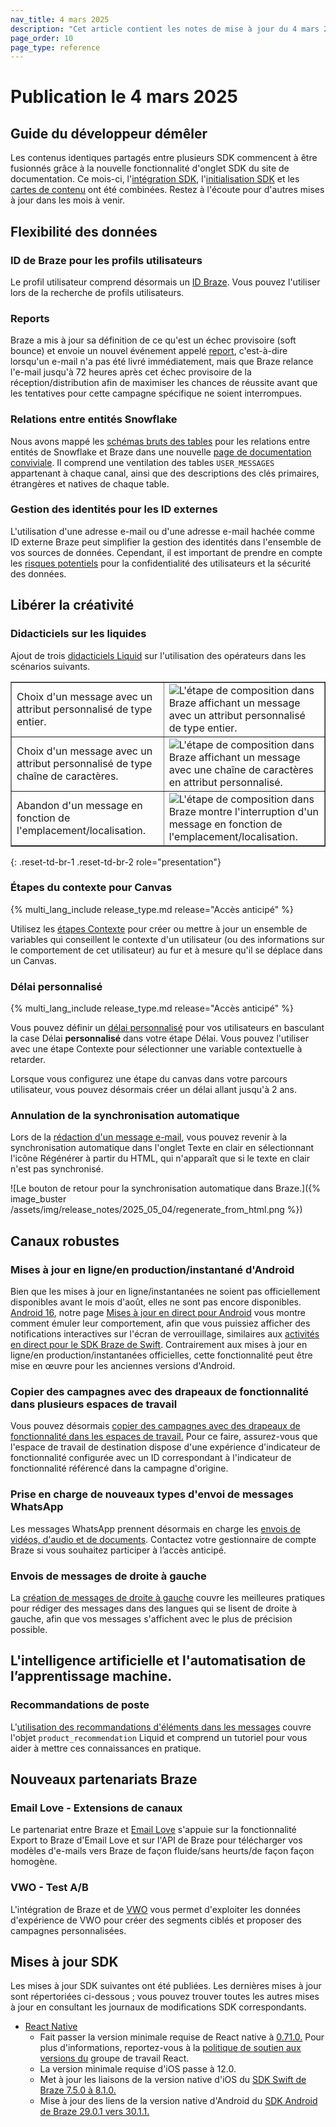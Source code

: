 ```yaml
---
nav_title: 4 mars 2025
description: "Cet article contient les notes de mise à jour du 4 mars 2025."
page_order: 10
page_type: reference
---
```

 
# Publication le 4 mars 2025

## Guide du développeur démêler

Les contenus identiques partagés entre plusieurs SDK commencent à être fusionnés grâce à la nouvelle fonctionnalité d'onglet SDK du site de documentation. Ce mois-ci, l'[intégration SDK]({{site.baseurl}}/developer_guide/sdk_integration/), l'[initialisation SDK]({{site.baseurl}}/developer_guide/sdk_initialization/) et les [cartes de contenu]({{site.baseurl}}/developer_guide/content_cards/) ont été combinées. Restez à l'écoute pour d'autres mises à jour dans les mois à venir.

## Flexibilité des données
 
### ID de Braze pour les profils utilisateurs

Le profil utilisateur comprend désormais un [ID Braze]({{site.baseurl}}/user_guide/engagement_tools/segments/user_profiles#user-profiles). Vous pouvez l'utiliser lors de la recherche de profils utilisateurs.

### Reports

Braze a mis à jour sa définition de ce qu'est un échec provisoire (soft bounce) et envoie un nouvel événement appelé [report]({{site.baseurl}}/user_guide/message_building_by_channel/email/reporting_and_analytics/email_reporting#email-performance), c'est-à-dire lorsqu'un e-mail n'a pas été livré immédiatement, mais que Braze relance l'e-mail jusqu'à 72 heures après cet échec provisoire de la réception/distribution afin de maximiser les chances de réussite avant que les tentatives pour cette campagne spécifique ne soient interrompues.

### Relations entre entités Snowflake
 
Nous avons mappé les [schémas bruts des tables]({{site.baseurl}}/assets/download_file/data-sharing-raw-table-schemas.txt) pour les relations entre entités de Snowflake et Braze dans une nouvelle [page de documentation conviviale]({{site.baseurl}}/partners/data_and_analytics/data_warehouses/snowflake/entity_relationships/). Il comprend une ventilation des tables `USER_MESSAGES` appartenant à chaque canal, ainsi que des descriptions des clés primaires, étrangères et natives de chaque table.

### Gestion des identités pour les ID externes

L'utilisation d'une adresse e-mail ou d'une adresse e-mail hachée comme ID externe Braze peut simplifier la gestion des identités dans l'ensemble de vos sources de données. Cependant, il est important de prendre en compte les [risques potentiels]({{site.baseurl}}/user_guide/data/user_data_collection/user_profile_lifecycle/#identified-user-profiles) pour la confidentialité des utilisateurs et la sécurité des données.
 
## Libérer la créativité

### Didacticiels sur les liquides

Ajout de trois [didacticiels Liquid]({{site.baseurl}}/user_guide/personalization_and_dynamic_content/liquid/operators/#tutorials) sur l'utilisation des opérateurs dans les scénarios suivants.

<table border="1">
  <tr>
    <td>Choix d'un message avec un attribut personnalisé de type entier.</td>
    <td><img src="{% image_buster /assets/img/release_notes/2025_05_04/integer.png %}" alt="L&apos;étape de composition dans Braze affichant un message avec un attribut personnalisé de type entier." /></td>
  </tr>
  <tr>
    <td>Choix d'un message avec un attribut personnalisé de type chaîne de caractères.</td>
    <td><img src="{% image_buster /assets/img/release_notes/2025_05_04/string.png %}" alt="L&apos;étape de composition dans Braze affichant un message avec une chaîne de caractères en attribut personnalisé." /></td>
  </tr>
  <tr>
    <td>Abandon d'un message en fonction de l'emplacement/localisation.</td>
    <td><img src="{% image_buster /assets/img/release_notes/2025_05_04/location.png %}" alt="L&apos;étape de composition dans Braze montre l&apos;interruption d&apos;un message en fonction de l&apos;emplacement/localisation." /></td>
  </tr>
</table>
{: .reset-td-br-1 .reset-td-br-2 role="presentation"}

### Étapes du contexte pour Canvas
 
{% multi_lang_include release_type.md release="Accès anticipé" %}
 
Utilisez les [étapes Contexte]({{site.baseurl}}/user_guide/engagement_tools/canvas/canvas_components/context) pour créer ou mettre à jour un ensemble de variables qui conseillent le contexte d'un utilisateur (ou des informations sur le comportement de cet utilisateur) au fur et à mesure qu'il se déplace dans un Canvas.

### Délai personnalisé

{% multi_lang_include release_type.md release="Accès anticipé" %}

Vous pouvez définir un [délai personnalisé]({{site.baseurl}}/user_guide/engagement_tools/canvas/canvas_components/delay_step/#personalized-delays) pour vos utilisateurs en basculant la case Délai **personnalisé** dans votre étape Délai. Vous pouvez l'utiliser avec une étape Contexte pour sélectionner une variable contextuelle à retarder.

Lorsque vous configurez une étape du canvas dans votre parcours utilisateur, vous pouvez désormais créer un délai allant jusqu'à 2 ans.

### Annulation de la synchronisation automatique

Lors de la [rédaction d'un message e-mail]({{site.baseurl}}/user_guide/message_building_by_channel/email/html_editor/creating_an_email_campaign/#step-3-compose-your-email), vous pouvez revenir à la synchronisation automatique dans l'onglet Texte en clair en sélectionnant l'icône Régénérer à partir du HTML, qui n'apparaît que si le texte en clair n'est pas synchronisé.

![Le bouton de retour pour la synchronisation automatique dans Braze.]({% image_buster /assets/img/release_notes/2025_05_04/regenerate_from_html.png %})
 
## Canaux robustes

### Mises à jour en ligne/en production/instantané d'Android

Bien que les mises à jour en ligne/instantanées ne soient pas officiellement disponibles avant le mois d'août, elles ne sont pas encore disponibles.
[Android 16](https://android-developers.googleblog.com/2025/01/first-beta-android16.html), notre page [Mises à jour en direct pour Android]({{site.baseurl}}/developer_guide/push_notifications/live_notifications/?sdktab=android&tab=local) vous montre comment émuler leur comportement, afin que vous puissiez afficher des notifications interactives sur l'écran de verrouillage, similaires aux [activités en direct pour le SDK Braze de Swift]({{site.baseurl}}/developer_guide/push_notifications/live_notifications/?sdktab=swift). Contrairement aux mises à jour en ligne/en production/instantanées officielles, cette fonctionnalité peut être mise en œuvre pour les anciennes versions d'Android.

### Copier des campagnes avec des drapeaux de fonctionnalité dans plusieurs espaces de travail

Vous pouvez désormais [copier des campagnes avec des drapeaux de fonctionnalité dans les espaces de travail.]({{site.baseurl}}/user_guide/engagement_tools/campaigns/managing_campaigns/copying_to_workspace/#copying-campaigns-with-feature-flags) Pour ce faire, assurez-vous que l'espace de travail de destination dispose d'une expérience d'indicateur de fonctionnalité configurée avec un ID correspondant à l'indicateur de fonctionnalité référencé dans la campagne d'origine.

### Prise en charge de nouveaux types d'envoi de messages WhatsApp

Les messages WhatsApp prennent désormais en charge les [envois de vidéos, d'audio et de documents]({{site.baseurl}}/user_guide/message_building_by_channel/whatsapp/whatsapp_campaign/create#outbound-messages). Contactez votre gestionnaire de compte Braze si vous souhaitez participer à l’accès anticipé.

### Envois de messages de droite à gauche

La [création de messages de droite à gauche]({{site.baseurl}}/user_guide/engagement_tools/messaging_fundamentals/localization/right_to_left_messages/) couvre les meilleures pratiques pour rédiger des messages dans des langues qui se lisent de droite à gauche, afin que vos messages s'affichent avec le plus de précision possible.
 
## L'intelligence artificielle et l'automatisation de l’apprentissage machine.
 
### Recommandations de poste

L'[utilisation des recommandations d'éléments dans les messages]({{site.baseurl}}/user_guide/brazeai/recommendations/using_recommendations) couvre l'objet `product_recommendation` Liquid et comprend un tutoriel pour vous aider à mettre ces connaissances en pratique.

## Nouveaux partenariats Braze
 
### Email Love - Extensions de canaux
 
Le partenariat entre Braze et [Email Love]({{site.baseurl}}/partners/message_orchestration/) s'appuie sur la fonctionnalité Export to Braze d'Email Love et sur l'API de Braze pour télécharger vos modèles d'e-mails vers Braze de façon fluide/sans heurts/de façon façon homogène.

### VWO - Test A/B
 
L'intégration de Braze et de [VWO]({{site.baseurl}}/partners/data_and_analytics/ab_testing/vwo/) vous permet d'exploiter les données d'expérience de VWO pour créer des segments ciblés et proposer des campagnes personnalisées.
 
## Mises à jour SDK
 
Les mises à jour SDK suivantes ont été publiées. Les dernières mises à jour sont répertoriées ci-dessous ; vous pouvez trouver toutes les autres mises à jour en consultant les journaux de modifications SDK correspondants.
 
- [React Native](https://github.com/braze-inc/braze-react-native-sdk/blob/master/CHANGELOG.md)
    - Fait passer la version minimale requise de React native à [0.71.0.](https://reactnative.dev/blog/2023/01/12/version-071) Pour plus d'informations, reportez-vous à la [politique de soutien aux versions du](https://github.com/reactwg/react-native-releases#releases-support-policy) groupe de travail React.
    - La version minimale requise d'iOS passe à 12.0.
    - Met à jour les liaisons de la version native d'iOS du [SDK Swift de Braze 7.5.0 à 8.1.0.](https://github.com/braze-inc/braze-swift-sdk/compare/7.5.0...8.1.0#diff-06572a96a58dc510037d5efa622f9bec8519bc1beab13c9f251e97e657a9d4ed)
    - Mise à jour des liens de la version native d'Android du [SDK Android de Braze 29.0.1 vers 30.1.1.](https://github.com/braze-inc/braze-android-sdk/compare/v29.0.1...v30.1.1#diff-06572a96a58dc510037d5efa622f9bec8519bc1beab13c9f251e97e657a9d4ed)

